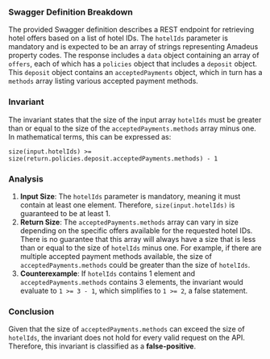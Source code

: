 ### Swagger Definition Breakdown
The provided Swagger definition describes a REST endpoint for retrieving hotel offers based on a list of hotel IDs. The `hotelIds` parameter is mandatory and is expected to be an array of strings representing Amadeus property codes. The response includes a `data` object containing an array of `offers`, each of which has a `policies` object that includes a `deposit` object. This `deposit` object contains an `acceptedPayments` object, which in turn has a `methods` array listing various accepted payment methods.

### Invariant
The invariant states that the size of the input array `hotelIds` must be greater than or equal to the size of the `acceptedPayments.methods` array minus one. In mathematical terms, this can be expressed as:

`size(input.hotelIds) >= size(return.policies.deposit.acceptedPayments.methods) - 1`

### Analysis
1. **Input Size**: The `hotelIds` parameter is mandatory, meaning it must contain at least one element. Therefore, `size(input.hotelIds)` is guaranteed to be at least 1.
2. **Return Size**: The `acceptedPayments.methods` array can vary in size depending on the specific offers available for the requested hotel IDs. There is no guarantee that this array will always have a size that is less than or equal to the size of `hotelIds` minus one. For example, if there are multiple accepted payment methods available, the size of `acceptedPayments.methods` could be greater than the size of `hotelIds`.
3. **Counterexample**: If `hotelIds` contains 1 element and `acceptedPayments.methods` contains 3 elements, the invariant would evaluate to `1 >= 3 - 1`, which simplifies to `1 >= 2`, a false statement.

### Conclusion
Given that the size of `acceptedPayments.methods` can exceed the size of `hotelIds`, the invariant does not hold for every valid request on the API. Therefore, this invariant is classified as a **false-positive**.
